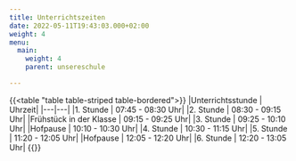 ```yaml
---
title: Unterrichtszeiten
date: 2022-05-11T19:43:03.000+02:00
weight: 4
menu:
  main:
    weight: 4
    parent: unsereschule

---
```

{{<table "table table-striped table-bordered">}}
|Unterrichtsstunde | Uhrzeit|
|---|---|
|1. Stunde | 07:45 - 08:30 Uhr|
|2. Stunde | 08:30 - 09:15 Uhr|
|Frühstück in der Klasse | 09:15 - 09:25 Uhr|
|3. Stunde | 09:25 - 10:10 Uhr|
|Hofpause | 10:10 - 10:30 Uhr|
|4. Stunde | 10:30 - 11:15 Uhr|
|5. Stunde | 11:20 - 12:05 Uhr|
|Hofpause | 12:05 - 12:20 Uhr|
|6. Stunde | 12:20 - 13:05 Uhr|
{{</table>}}